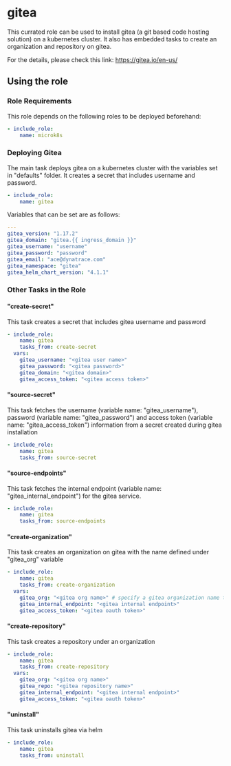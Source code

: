 # gitea

This currated role can be used to install gitea (a git based code hosting solution) on a kubernetes cluster.
It also has embedded tasks to create an organization and repository on gitea.

For the details, please check this link: https://gitea.io/en-us/

## Using the role

### Role Requirements
This role depends on the following roles to be deployed beforehand:
```yaml
- include_role:
    name: microk8s

```

### Deploying Gitea

The main task deploys gitea on a kubernetes cluster with the variables set in "defaults" folder. It creates a secret that includes username and password. 

```yaml
- include_role:
    name: gitea
```

Variables that can be set are as follows:

```yaml
---
gitea_version: "1.17.2"
gitea_domain: "gitea.{{ ingress_domain }}"
gitea_username: "username"
gitea_password: "password"
gitea_email: "ace@dynatrace.com"
gitea_namespace: "gitea"
gitea_helm_chart_version: "4.1.1"
```

### Other Tasks in the Role

#### "create-secret" 
This task creates a secret that includes gitea username and password

```yaml
- include_role:
    name: gitea
    tasks_from: create-secret
  vars:
    gitea_username: "<gitea user name>"
    gitea_password: "<gitea password>"
    gitea_domain: "<gitea domain>"
    gitea_access_token: "<gitea access token>"
```

#### "source-secret" 
This task fetches the username (variable name: "gitea_username"), password (variable name: "gitea_password") and access token (variable name: "gitea_access_token") information from a secret created during gitea installation

```yaml
- include_role:
    name: gitea
    tasks_from: source-secret
```

#### "source-endpoints" 
This task fetches the internal endpoint (variable name: "gitea_internal_endpoint") for the gitea service.

```yaml
- include_role:
    name: gitea
    tasks_from: source-endpoints
```

#### "create-organization" 
This task creates an organization on gitea with the name defined under "gitea_org" variable

```yaml
- include_role:
    name: gitea
    tasks_from: create-organization
  vars:
    gitea_org: "<gitea org name>" # specify a gitea organization name to be created
    gitea_internal_endpoint: "<gitea internal endpoint>"
    gitea_access_token: "<gitea oauth token>"
```

#### "create-repository" 
This task creates a repository under an organization

```yaml
- include_role:
    name: gitea
    tasks_from: create-repository
  vars:
    gitea_org: "<gitea org name>"
    gitea_repo: "<gitea repository name>"
    gitea_internal_endpoint: "<gitea internal endpoint>"
    gitea_access_token: "<gitea oauth token>"
```

#### "uninstall" 
This task uninstalls gitea via helm

```yaml
- include_role:
    name: gitea
    tasks_from: uninstall
```
